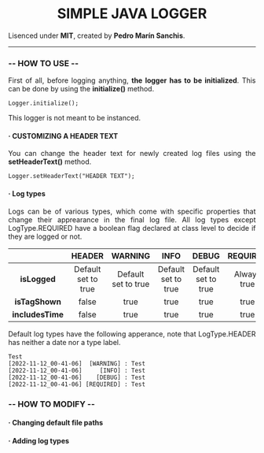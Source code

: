 

<div style="text-align: justify">

<div style="text-align: center">

# SIMPLE JAVA LOGGER

</div>

Lisenced under **MIT**, created by **Pedro Marín Sanchis**.

---

### -- HOW TO USE --

First of all, before logging anything, **the logger has to be initialized**. This can be done by using the **initialize()** method.

<pre><code>Logger.initialize();</code></pre>

This logger is not meant to be instanced.

#### · CUSTOMIZING A HEADER TEXT

You can change the header text for newly created log files using the **setHeaderText()** method.

<pre><code>Logger.setHeaderText("HEADER TEXT");</code></pre>

#### · Log types

Logs can be of various types, which come with specific properties that change their apprearance in the final log file. All log types except LogType.REQUIRED have a boolean flag declared at class level to decide if they are logged or not.

|                  |      **HEADER**     |     **WARNING**     |       **INFO**      |      **DEBUG**      | **REQUIRED** |
|:----------------:|:-------------------:|:-------------------:|:-------------------:|:-------------------:|:------------:|
| **isLogged**     | Default set to true | Default set to true | Default set to true | Default set to true | Always true  |
| **isTagShown**   | false               | true                | true                | true                | true         |
| **includesTime** | false               | true                | true                | true                | true         |

Default log types have the following apperance, note that LogType.HEADER has neither a date nor a type label.


<pre><code>Test
[2022-11-12_00-41-06]  [WARNING] : Test
[2022-11-12_00-41-06]     [INFO] : Test
[2022-11-12_00-41-06]    [DEBUG] : Test
[2022-11-12_00-41-06] [REQUIRED] : Test</code></pre>

### -- HOW TO MODIFY --

#### · Changing default file paths

#### · Adding log types

</div>